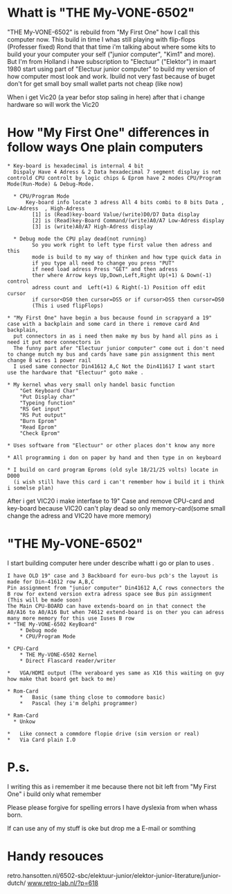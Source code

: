 
Whatt is "THE My-VONE-6502" 
===============================================================================

  "THE My-VONE-6502" is rebuild from "My First One" how I call this computer now.
  This build in time I whas still playing with flip-flops (Professer fixed) Rond that that time i'm talking about where some kits to build your your computer your self ("junior computer", "Kim1" and more).
  But I'm from Holland i have subscription to "Electuur" ("Elektor") in maart 1980 start using part of "Electuur junior computer" to build my version of how computer most look and work.
  Ibuild not very fast because of buget don't for get small boy small wallet parts not cheap (like now)

  When i get Vic20 (a year befor stop saling in here) after that i change hardware so will work the Vic20 

How "My First One" differences in follow ways One plain computers
===============================================================================
    * Key-board is hexadecimal is internal 4 bit 
      Dispaly Have 4 Adress & 2 Data hexadecimal 7 segment display is not controld CPU controlt by logic chips & Eprom have 2 modes CPU/Program Mode(Run-Mode) & Debug-Mode.
   
      * CPU/Program Mode
          Key-board info locate 3 adress All 4 bits combi to 8 bits Data , Low-Adress  , High-Adress 
            [1] is (Read)key-board Value/(write)D0/D7 Data display
            [2] is (Read)key-Board Command/(write)A0/A7 Low-Adress display
            [3] is (write)A0/A7 High-Adress display

      * Debug mode the CPU play dead(not running) 
            So you work right to left type first value then adress and this 
            mode is build to my way of thinken and how type quick data in 
            if you type all need to change you press "PUT" 
            if need load adress Press "GET" and then adress
            ther where Arrow keys Up,Down,Left,Right Up(+1) & Down(-1) control
            adress count and  Left(+1) & Right(-1) Position off edit cursor
            if cursor<DS0 then cursor=DS5 or if cursor>DS5 then cursor=DS0 
            (This i used flipFlops)

    * "My First One" have begin a bus because found in scrapyard a 19" case with a backplain and some card in there i remove card And backplain,
      put connectors in as i need then make my bus by hand all pins as i need it put more connectors in 
      The funny part afer "Electuur junior computer" come out i don't need to change mutch my bus and cards have same pin assignment this ment change 8 wires 1 power rail 
      I used same connector Din41612 A,C Not the Din411617 I want start use the hardware that "Electuur" goto make .
    
    * My kernel whas very small only handel basic function 
        "Get Keyboard Char" 
        "Put Display char" 
        "Typeing function" 
        "RS Get input" 
        "RS Put output"
        "Burn Eprom" 
        "Read Eprom"
        "Check Eprom"

    * Uses software from "Electuur" or other places don't know any more  

    * All programming i don on paper by hand and then type in on keyboard

    * I build on card program Eproms (old syle 18/21/25 volts) locate in D000 
      (i wish still have this card i can't remember how i build it i think i somelse plan)

  After i get VIC20 i make interfase to 19" Case and remove CPU-card and key-board because VIC20 can't play dead so only memory-card(some small change the adress and VIC20 have more memory)


"THE My-VONE-6502" 
===============================================================================
I start building computer here under describe whatt i go or plan to uses .

    I have OLD 19" case and 3 Backboard for euro-bus pcb's the layout is made for Din-41612 row A,B,C 
    Pin assignment from "junior computer" Din41612 A,C rows connectors the B row for extend version extra adress space see Bus pin assignment (This will be made soon)
    The Main CPU-BOARD can have extends-board on in that connect the A0/A16 to A0/A16 But when 74612 extend-board is on ther you can adress many more memory for this use Iuses B row
    * "THE My-VONE-6502 KeyBoard"
        * Debug mode
        * CPU/Program Mode

    * CPU-Card 
        * THE My-VONE-6502 Kernel
        * Direct Flascard reader/writer
    
    *   VGA/HDMI output (The veraboard yes same as X16 this waiting on guy how make that board get back to me) 
    
    * Rom-Card
        *   Basic (same thing close to commodore basic)
        *   Pascal (hey i'm delphi programmer)
    
    * Ram-Card 
      * Unkow 
    
    *   Like connect a commdore flopie drive (sim version or real) 
    *   Via Card plain I.O

P.s.
===============================================================================
  I writing this as i remember it me because there not bit left from "My First One" i build only what remember 

  Please please forgive for spelling errors I have dyslexia from when whass born.

  If can use any of my stuff is oke but drop me a E-mail or somthing


Handy resouces
===============================================================================
  retro.hansotten.nl/6502-sbc/elektuur-junior/elektor-junior-literature/junior-dutch/
  www.retro-lab.nl/?p=618
